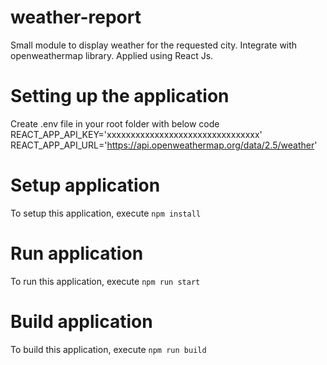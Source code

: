 # weather-report

Small module to display weather for the requested city. Integrate with openweathermap library. Applied using React Js.

# Setting up the application

Create .env file in your root folder with below code
REACT_APP_API_KEY='xxxxxxxxxxxxxxxxxxxxxxxxxxxxxxxx'
REACT_APP_API_URL='https://api.openweathermap.org/data/2.5/weather'

# Setup application

To setup this application, execute `npm install`

# Run application

To run this application, execute `npm run start`

# Build application

To build this application, execute `npm run build`

